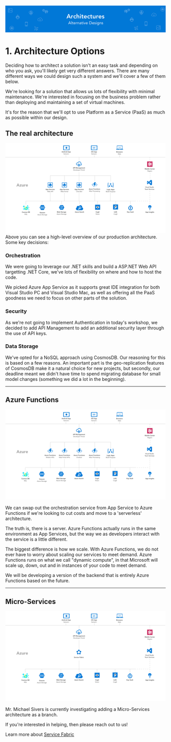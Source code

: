![Banner](Assets/Banner.png)

# 1. Architecture Options 
Deciding how to architect a solution isn't an easy task and depending on who you ask, you'll likely get very different answers. There are many different ways we could design such a system and we'll cover a few of them below. 

We're looking for a solution that allows us lots of flexibility with minimal maintenance.  We're interested in focusing on the business problem rather than deploying and maintaining a set of virtual machines. 

It's for the reason that we'll opt to use Platform as a Service (PaaS) as much as possible within our design. 
 


## The real architecture
![Azure Functions Architecture](Assets/WebAPI.png)
Above you can see a high-level overview of our production architecture. Some key decisions: 

### Orchestration 
We were going to leverage our .NET skills and build a ASP.NET Web API targetting .NET Core, we've lots of flexibility on where and how to host the code. 

We picked Azure App Service as it supports great IDE integration for both Visual Studio PC and Visual Studio Mac, as well as offering all the PaaS goodness we need to focus on other parts of the solution.  

### Security
As we're not going to implement Authentication in today's workshop, we decided to add API Management to add an additional security layer through the use of API keys. 

### Data Storage 
We've opted for a NoSQL approach using CosmosDB. Our reasoning for this is based on a few reasons. An important part is the geo-replication features of CosmosDB make it a natural choice for new projects, but secondly, our deadline meant we didn't have time to spend migrating database for small model changes (something we did a lot in the beginning). 

---

## Azure Functions
![Azure Functions Architecture](Assets/Functions.png)

We can swap out the orchestration service from App Service to Azure Functions if we're looking to cut costs and move to a 'serverless' architecture. 

The truth is, there is a server. Azure Functions actually runs in the same environment as App Services, but the way we as developers interact with the service is a little different. 

The biggest difference is how we scale. With Azure Functions, we do not ever have to worry about scaling our services to meet demand. Azure Functions runs on what we call "dynamic compute", in that Microsoft will scale up, down, out and in instances of your code to meet demand. 

We will be developing a version of the backend that is entirely Azure Functions based on the future. 

---
## Micro-Services
![Azure Functions Architecture](Assets/MicroServices.png)

Mr. Michael Sivers is currently investigating adding a Micro-Services architecture as a branch. 

If you're interested in helping, then please reach out to us! 

Learn more about [Service Fabric](https://azure.microsoft.com/en-us/services/service-fabric/)
